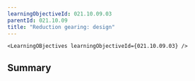 ```yaml
---
learningObjectiveId: 021.10.09.03
parentId: 021.10.09
title: "Reduction gearing: design"
---
```


```tsx eval
<LearningOBjectives learningObjectiveId={021.10.09.03} />
```

## Summary
